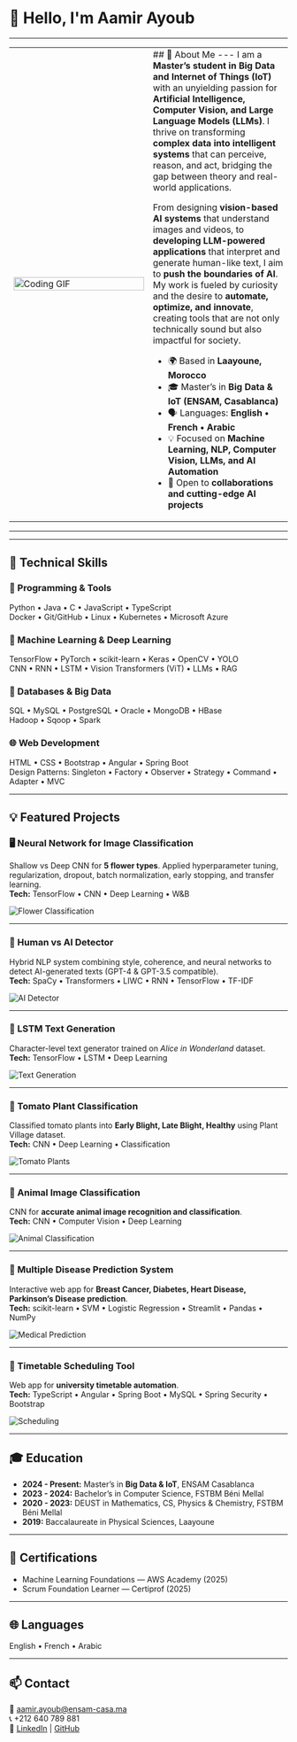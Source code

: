 # 👋 Hello, I'm Aamir Ayoub
---



<table>
<tr>
<td width="50%">
<img src="https://media.giphy.com/media/l0HlTy9x8FZo0XO1i/giphy.gif" width="100%" alt="Coding GIF"/>
</td>
<td width="50%" valign="top">
## 🧠 About Me
  ---
I am a <b>Master’s student in Big Data and Internet of Things (IoT)</b> with an unyielding passion for <b>Artificial Intelligence, Computer Vision, and Large Language Models (LLMs)</b>.  
I thrive on transforming <b>complex data into intelligent systems</b> that can perceive, reason, and act, bridging the gap between theory and real-world applications.  

From designing <b>vision-based AI systems</b> that understand images and videos, to <b>developing LLM-powered applications</b> that interpret and generate human-like text, I aim to <b>push the boundaries of AI</b>.  
My work is fueled by curiosity and the desire to <b>automate, optimize, and innovate</b>, creating tools that are not only technically sound but also impactful for society.

<ul>
<li>🌍 Based in <b>Laayoune, Morocco</b></li>
<li>🎓 Master’s in <b>Big Data & IoT (ENSAM, Casablanca)</b></li>
<li>🗣 Languages: <b>English • French • Arabic</b></li>
<li>💡 Focused on <b>Machine Learning, NLP, Computer Vision, LLMs, and AI Automation</b></li>
<li>🤝 Open to <b>collaborations and cutting-edge AI projects</b></li>
</ul>
</td>
</tr>
</table>

---

---

## 🚀 Technical Skills

### 🧩 Programming & Tools
Python • Java • C • JavaScript • TypeScript  
Docker • Git/GitHub • Linux • Kubernetes • Microsoft Azure  

### 🤖 Machine Learning & Deep Learning
TensorFlow • PyTorch • scikit-learn • Keras • OpenCV • YOLO  
CNN • RNN • LSTM • Vision Transformers (ViT) • LLMs • RAG  

### 💾 Databases & Big Data
SQL • MySQL • PostgreSQL • Oracle • MongoDB • HBase  
Hadoop • Sqoop • Spark  

### 🌐 Web Development
HTML • CSS • Bootstrap • Angular • Spring Boot  
Design Patterns: Singleton • Factory • Observer • Strategy • Command • Adapter • MVC  

---

## 💡 Featured Projects

### 🖥️ Neural Network for Image Classification
Shallow vs Deep CNN for **5 flower types**. Applied hyperparameter tuning, regularization, dropout, batch normalization, early stopping, and transfer learning.  
**Tech:** TensorFlow • CNN • Deep Learning • W&B

![Flower Classification](https://media.giphy.com/media/l0MYt5jPR6QX5pnqM/giphy.gif)

---

### 🤖 Human vs AI Detector
Hybrid NLP system combining style, coherence, and neural networks to detect AI-generated texts (GPT-4 & GPT-3.5 compatible).  
**Tech:** SpaCy • Transformers • LIWC • RNN • TensorFlow • TF-IDF

![AI Detector](https://media.giphy.com/media/26AHONQ79FdWZhAI0/giphy.gif)

---

### 🧬 LSTM Text Generation
Character-level text generator trained on *Alice in Wonderland* dataset.  
**Tech:** TensorFlow • LSTM • Deep Learning

![Text Generation](https://media.giphy.com/media/xT0xezQGU5xCDJuCPe/giphy.gif)

---

### 🍅 Tomato Plant Classification
Classified tomato plants into **Early Blight, Late Blight, Healthy** using Plant Village dataset.  
**Tech:** CNN • Deep Learning • Classification

![Tomato Plants](https://media.giphy.com/media/l0MYt5jPR6QX5pnqM/giphy.gif)

---

### 🐾 Animal Image Classification
CNN for **accurate animal image recognition and classification**.  
**Tech:** CNN • Computer Vision • Deep Learning

![Animal Classification](https://media.giphy.com/media/3o7TKsQJ5HqWk2nZRe/giphy.gif)

---

### 🏥 Multiple Disease Prediction System
Interactive web app for **Breast Cancer, Diabetes, Heart Disease, Parkinson’s Disease prediction**.  
**Tech:** scikit-learn • SVM • Logistic Regression • Streamlit • Pandas • NumPy

![Medical Prediction](https://media.giphy.com/media/xT9IgIc0lryrxvqVGM/giphy.gif)

---

### 🏫 Timetable Scheduling Tool
Web app for **university timetable automation**.  
**Tech:** TypeScript • Angular • Spring Boot • MySQL • Spring Security • Bootstrap

![Scheduling](https://media.giphy.com/media/26tPplGWjN0xLybiU/giphy.gif)

---

## 🎓 Education
- **2024 - Present:** Master’s in **Big Data & IoT**, ENSAM Casablanca  
- **2023 - 2024:** Bachelor’s in Computer Science, FSTBM Béni Mellal  
- **2020 - 2023:** DEUST in Mathematics, CS, Physics & Chemistry, FSTBM Béni Mellal  
- **2019:** Baccalaureate in Physical Sciences, Laayoune  

---

## 🧾 Certifications
- Machine Learning Foundations — AWS Academy (2025)  
- Scrum Foundation Learner — Certiprof (2025)

---

## 🌐 Languages
English • French • Arabic

---


## 📫 Contact
📧 [aamir.ayoub@ensam-casa.ma](mailto:aamir.ayoub@ensam-casa.ma)  
📞 +212 640 789 881  
🔗 [LinkedIn](https://linkedin.com/in/ayoub-aamir-5971a82b5) | [GitHub](https://github.com/AamirAyoub123)
